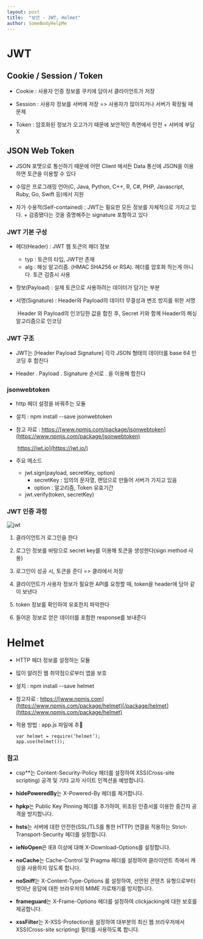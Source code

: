 ```yaml
---
layout: post
title:  "보안 - JWT, Helmet"
author: SomeBodyHelpMe
---
```

# JWT

## Cookie / Session / Token

* Cookie : 사용자 인증 정보를 쿠키에 담아서 클라이언트가 저장

* Session : 사용자 정보를 서버에 저장 => 사용자가 많아지거나 서버가 확장될 때 문제

* Token : 암호화된 정보가 오고가기 때문에 보안적인 측면에서 안전 + 서버에 부담 X



## JSON Web Token

* JSON 포맷으로 통신하기 때문에 어떤 Client 에서든 Data 통신에 JSON을 이용하면 토큰을 이용할 수 있다

* 수많은 프로그래밍 언어(C, Java, Python, C++, R, C#, PHP, Javascript, Ruby, Go, Swift 등)에서 지원

* 자가 수용적(Self-contained) : JWT는 필요한 모든 정보를 자체적으로 가지고 있다. + 검증됐다는 것을 증명해주는 signature 포함하고 있다



### JWT 기본 구성

* 헤더(Header) : JWT 웹 토큰의 헤더 정보
  * typ : 토큰의 타입, JWT만 존재
  * alg : 해싱 알고리즘. (HMAC SHA256 or RSA). 헤더를 암호화 하는게 아니다. 토큰 검증시 사용

* 정보(Payload) : 실제 토큰으로 사용하려는 데이터가 담기는 부분

* 서명(Signature) : Header와 Payload의 데이터 무결성과 변조 방지를 위한 서명

  ​			Header 와 Payload의 인코딩한 값을 합친 후, Secret 키와 함께 Header의 해싱 알고리즘으로 인코딩



### JWT 구조

* JWT는 [Header Payload Signature] 각각 JSON 형태의 데이터를 base 64 인코딩 후 합친다

* Header . Payload . Signature 순서로 . 을 이용해 합친다




### jsonwebtoken

* http 헤더 설정을 바꿔주는 모듈

* 설치 : npm install --save jsonwebtoken

* 참고 자료 : [https://](https://www.npmjs.com/package/jsonwebtoken)[www.npmjs.com/package/jsonwebtoken](https://www.npmjs.com/package/jsonwebtoken) 

  ​		 https://jwt.io](https://jwt.io/)

* 주요 메소드
  * jwt.sign(payload, secretKey, option)
    * secretKey : 임의의 문자열, 랜덤으로 만들어 서버가 가지고 있음 
    * option : 알고리즘, Token 유효기간
  * jwt.verify(token, secretKey)



### JWT 인증 과정

![jwt](https://s3.ap-northeast-2.amazonaws.com/twentythirdsopt/%E1%84%89%E1%85%B3%E1%84%8F%E1%85%B3%E1%84%85%E1%85%B5%E1%86%AB%E1%84%89%E1%85%A3%E1%86%BA+2018-05-31+%E1%84%8B%E1%85%A9%E1%84%92%E1%85%AE+5.44.27.png)

1. 클라이언트가 로그인을 한다

2. 로그인 정보를 바탕으로 secret key를 이용해 토큰을 생성한다(sign method 사용)

3. 로그인이 성공 시, 토큰을 준다 => 클라에서 저장

4. 클라이언트가 사용자 정보가 필요한 API를 요청할 때, token을 header에 담아 같이 보낸다

5. token 정보를 확인하여 유효한지 파악한다

6. 들어온 정보로 얻은 데이터를 포함한 response를 보내준다



# Helmet

* HTTP 헤더 정보를 설정하는 모듈

* 많이 알려진 웹 취약점으로부터 앱을 보호

* 설치 : npm install --save helmet

* 참고자료 : [https://](https://www.npmjs.com/package/helmet)[www.npmjs.com](https://www.npmjs.com/package/helmet)[/package/helmet](https://www.npmjs.com/package/helmet)

* 적용 방법 : app.js 파일에 추

   ```
  var helmet = require(‘helmet’);
  app.use(helmet());
   ```

### 참고

* csp**는 Content-Security-Policy 헤더를 설정하여 XSS(Cross-site scripting) 공격 및 기타 교차 사이트 인젝션을 예방합니다.

* **hidePoweredBy**는 X-Powered-By 헤더를 제거합니다.

* **hpkp**는 Public Key Pinning 헤더를 추가하여, 위조된 인증서를 이용한 중간자 공격을 방지합니다.

* **hsts**는 서버에 대한 안전한(SSL/TLS를 통한 HTTP) 연결을 적용하는 Strict-Transport-Security 헤더를 설정합니다.

* **ieNoOpen**은 IE8 이상에 대해 X-Download-Options를 설정합니다.

* **noCache**는 Cache-Control 및 Pragma 헤더를 설정하여 클라이언트 측에서 캐싱을 사용하지 않도록 합니다.

* **noSniff**는 X-Content-Type-Options 를 설정하여, 선언된 콘텐츠 유형으로부터 벗어난 응답에 대한 브라우저의 MIME 가로채기를 방지합니다.

* **frameguard**는 X-Frame-Options 헤더를 설정하여 clickjacking에 대한 보호를 제공합니다.
* **xssFilter**는 X-XSS-Protection을 설정하여 대부분의 최신 웹 브라우저에서 XSS(Cross-site scripting) 필터를 사용하도록 합니다.
